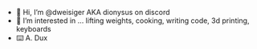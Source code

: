 - 👋 Hi, I’m @dweisiger AKA dionysus on discord
- 👀 I’m interested in ... lifting weights, cooking, writing code, 3d printing, keyboards
- ⌨️ A. Dux

<!---
dweisiger/dweisiger is a ✨ special ✨ repository because its `README.md` (this file) appears on your GitHub profile.
You can click the Preview link to take a look at your changes.
--->
